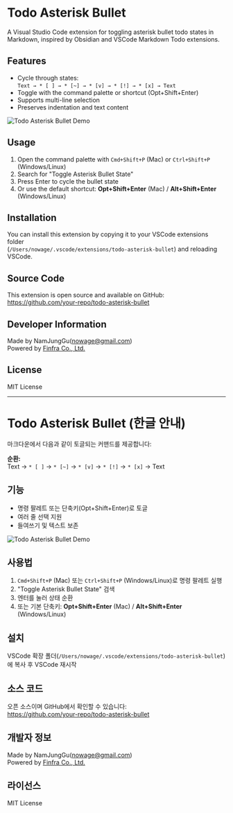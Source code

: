 # Todo Asterisk Bullet

A Visual Studio Code extension for toggling asterisk bullet todo states in Markdown, inspired by Obsidian and VSCode Markdown Todo extensions.

## Features

- Cycle through states:  
  `Text → * [ ] → * [~] → * [v] → * [!] → * [x] → Text`
- Toggle with the command palette or shortcut (Opt+Shift+Enter)
- Supports multi-line selection
- Preserves indentation and text content

![Todo Asterisk Bullet Demo](https://raw.githubusercontent.com/your-repo/todo-asterisk-bullet/main/images/demo.png)

## Usage

1. Open the command palette with `Cmd+Shift+P` (Mac) or `Ctrl+Shift+P` (Windows/Linux)
2. Search for "Toggle Asterisk Bullet State"
3. Press Enter to cycle the bullet state
4. Or use the default shortcut: **Opt+Shift+Enter** (Mac) / **Alt+Shift+Enter** (Windows/Linux)

## Installation

You can install this extension by copying it to your VSCode extensions folder  
(`/Users/nowage/.vscode/extensions/todo-asterisk-bullet`) and reloading VSCode.

## Source Code

This extension is open source and available on GitHub:  
https://github.com/your-repo/todo-asterisk-bullet

## Developer Information

Made by NamJungGu(nowage@gmail.com)  
Powered by [Finfra Co., Ltd.](https://finfra.kr)

## License

MIT License

---

# Todo Asterisk Bullet (한글 안내)

마크다운에서 다음과 같이 토글되는 커맨드를 제공합니다:

**순환:**  
Text → `* [ ]` → `* [~]` → `* [v]` → `* [!]` → `* [x]` → Text

## 기능

- 명령 팔레트 또는 단축키(Opt+Shift+Enter)로 토글
- 여러 줄 선택 지원
- 들여쓰기 및 텍스트 보존

![Todo Asterisk Bullet Demo](https://raw.githubusercontent.com/your-repo/todo-asterisk-bullet/main/images/demo.png)

## 사용법

1. `Cmd+Shift+P` (Mac) 또는 `Ctrl+Shift+P` (Windows/Linux)로 명령 팔레트 실행
2. "Toggle Asterisk Bullet State" 검색
3. 엔터를 눌러 상태 순환
4. 또는 기본 단축키: **Opt+Shift+Enter** (Mac) / **Alt+Shift+Enter** (Windows/Linux)

## 설치

VSCode 확장 폴더(`/Users/nowage/.vscode/extensions/todo-asterisk-bullet`)에 복사 후 VSCode 재시작

## 소스 코드

오픈 소스이며 GitHub에서 확인할 수 있습니다:  
https://github.com/your-repo/todo-asterisk-bullet

## 개발자 정보

Made by NamJungGu(nowage@gmail.com)  
Powered by [Finfra Co., Ltd.](https://finfra.kr)

## 라이선스

MIT License
